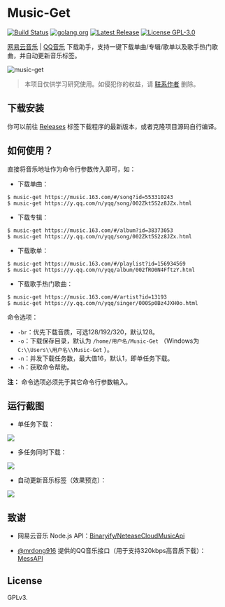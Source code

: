 # Music-Get

[![Build Status](https://travis-ci.org/winterssy/music-get.svg?branch=master)](https://travis-ci.org/winterssy/music-get)
[![golang.org](https://img.shields.io/badge/golang-1.12-blue.svg)](https://golang.org)
[![Latest Release](https://img.shields.io/github/release/winterssy/music-get.svg)](https://github.com/fengshuu/music-get/releases)
[![License GPL-3.0](https://img.shields.io/github/license/winterssy/music-get.svg)](/LICENSE)

[网易云音乐](https://music.163.com) | [QQ音乐](https://y.qq.com) 下载助手，支持一键下载单曲/专辑/歌单以及歌手热门歌曲，并自动更新音乐标签。

![music-get](/screenshots/music-get.gif)

>本项目仅供学习研究使用。如侵犯你的权益，请 [联系作者](mailto:winterssy@foxmail.com) 删除。

## 下载安装

你可以前往 [Releases](https://github.com/fengshuu/music-get/releases) 标签下载程序的最新版本，或者克隆项目源码自行编译。

## 如何使用？

直接将音乐地址作为命令行参数传入即可，如：

- 下载单曲：
```
$ music-get https://music.163.com/#/song?id=553310243
$ music-get https://y.qq.com/n/yqq/song/002Zkt5S2z8JZx.html
```

- 下载专辑：
```
$ music-get https://music.163.com/#/album?id=38373053
$ music-get https://y.qq.com/n/yqq/song/002Zkt5S2z8JZx.html
```

- 下载歌单：
```
$ music-get https://music.163.com/#/playlist?id=156934569
$ music-get https://y.qq.com/n/yqq/album/002fRO0N4FftzY.html
```

- 下载歌手热门歌曲：
```
$ music-get https://music.163.com/#/artist?id=13193
$ music-get https://y.qq.com/n/yqq/singer/000Sp0Bz4JXH0o.html
```

命令选项：
- `-br`：优先下载音质，可选128/192/320，默认128。
- `-o`：下载保存目录，默认为 `/home/用户名/Music-Get`  （Windows为 `C:\\Users\\用户名\\Music-Get` ）。
- `-n`：并发下载任务数，最大值16，默认1，即单任务下载。
- `-h`：获取命令帮助。

**注：** 命令选项必须先于其它命令行参数输入。

## 运行截图

- 单任务下载：

![](/screenshots/single-download.png)

- 多任务同时下载：

![](/screenshots/concurrent-download.png)

- 自动更新音乐标签（效果预览）：

![](/screenshots/tag-updated.png)

## 致谢

- 网易云音乐 Node.js API：[Binaryify/NeteaseCloudMusicApi](https://github.com/Binaryify/NeteaseCloudMusicApi)

- [@mrdong916](https://github.com/mrdong916) 提供的QQ音乐接口（用于支持320kbps高音质下载）：[MessAPI](https://mrdong916.github.io/mess-api-doc/)

## License

GPLv3.
